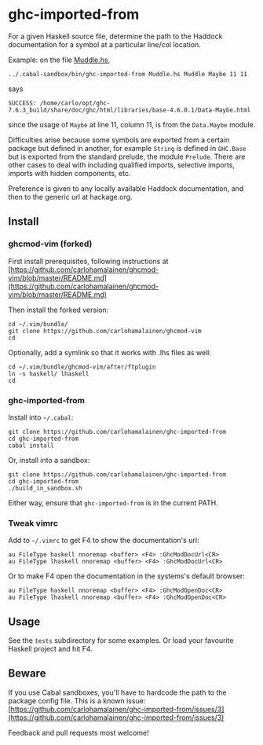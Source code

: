 ghc-imported-from
=================

For a given Haskell source file, determine the path to the Haddock documentation for a symbol at a particular line/col location.

Example: on the file [Muddle.hs](https://github.com/carlohamalainen/ghc-imported-from/blob/master/tests/Muddle.hs),

    ../.cabal-sandbox/bin/ghc-imported-from Muddle.hs Muddle Maybe 11 11

says

    SUCCESS: /home/carlo/opt/ghc-7.6.3_build/share/doc/ghc/html/libraries/base-4.6.0.1/Data-Maybe.html

since the usage of ```Maybe``` at line 11, column 11, is from the ```Data.Maybe``` module.

Difficulties arise because some symbols are exported from a certain
package but defined in another, for example ```String``` is defined in
```GHC.Base``` but is exported from the standard prelude, the module
```Prelude```. There are other cases to deal with including qualified
imports, selective imports, imports with hidden components, etc.

Preference is given to any locally available Haddock documentation,
and then to the generic url at hackage.org.

## Install

### ghcmod-vim (forked)

First install prerequisites, following instructions at
[https://github.com/carlohamalainen/ghcmod-vim/blob/master/README.md](https://github.com/carlohamalainen/ghcmod-vim/blob/master/README.md)

Then install the forked version:

    cd ~/.vim/bundle/
    git clone https://github.com/carlohamalainen/ghcmod-vim
    cd

Optionally, add a symlink so that it works with .lhs files as well:

    cd ~/.vim/bundle/ghcmod-vim/after/ftplugin
    ln -s haskell/ lhaskell
    cd

### ghc-imported-from

Install into ```~/.cabal```:

    git clone https://github.com/carlohamalainen/ghc-imported-from
    cd ghc-imported-from
    cabal install

Or, install into a sandbox:

    git clone https://github.com/carlohamalainen/ghc-imported-from
    cd ghc-imported-from
    ./build_in_sandbox.sh

Either way, ensure that ```ghc-imported-from``` is in the current PATH.

### Tweak vimrc

Add to ```~/.vimrc``` to get F4 to show the documentation's url:

    au FileType haskell nnoremap <buffer> <F4> :GhcModDocUrl<CR>
    au FileType lhaskell nnoremap <buffer> <F4> :GhcModDocUrl<CR>

Or to make F4 open the documentation in the systems's default browser:

    au FileType haskell nnoremap <buffer> <F4> :GhcModOpenDoc<CR>
    au FileType lhaskell nnoremap <buffer> <F4> :GhcModOpenDoc<CR>

## Usage

See the ```tests``` subdirectory for some examples. Or load your favourite Haskell project and hit F4.

## Beware

If you use Cabal sandboxes, you'll have to hardcode the path to the package config file. This is a known issue: [https://github.com/carlohamalainen/ghc-imported-from/issues/3](https://github.com/carlohamalainen/ghc-imported-from/issues/3)

Feedback and pull requests most welcome!

